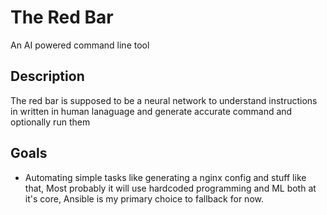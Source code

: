 # The Red Bar
An AI powered command line tool

## Description
The red bar is supposed to be a neural network to understand instructions in written in human lanaguage and generate accurate command and optionally run them

## Goals
- Automating simple tasks like generating a nginx config and stuff like that, Most probably it will use hardcoded programming and ML both at it's core, Ansible is my primary choice to fallback for now.
